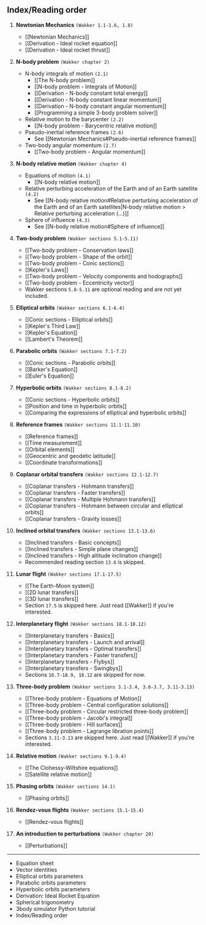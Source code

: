 ## Index/Reading order


1. **Newtonian Mechanics** `(Wakker 1.1-1.6, 1.8)`
	- [[Newtonian Mechanics]]
	- [[Derivation - Ideal rocket equation]]
	- [[Derivation - Ideal rocket thrust]]
2. **N-body problem** `(Wakker chapter 2)`
	- N-body integrals of motion `(2.1)`
		- [[The N-body problem]]
		- [[N-body problem - Integrals of Motion]]
		- [[Derivation - N-body constant total energy]]
		- [[Derivation - N-body constant linear momentum]]
		- [[Derivation - N-body constant angular momentum]]
		- [[Programming a simple 3-body problem solver]]
	- Relative motion to the barycenter `(2.2)`
		- [[N-body problem - Barycentric relative motion]]
	- Pseudo-inertial reference frames `(2.6)`
		- See [[Newtonian Mechanics#Pseudo-inertial reference frames]]
	- Two-body angular momentum `(2.7)`
		- [[Two-body problem - Angular momentum]]
3.  **N-body relative motion** `(Wakker chapter 4)`
	- Equations of motion `(4.1)`
		- [[N-body relative motion]]
	- Relative perturbing acceleration of the Earth and of an Earth satellite `(4.2)`
		- See [[N-body relative motion#Relative perturbing acceleration of the Earth and of an Earth satellites|N-body relative motion > Relative perturbing acceleration (...)]]
	- Sphere of influence `(4.3)`
		- See [[N-body relative motion#Sphere of influence]]
4. **Two-body problem** `(Wakker sections 5.1-5.11)`
	- [[Two-body problem - Conservation laws]]
	- [[Two-body problem - Shape of the orbit]]
	- [[Two-body problem - Conic sections]]
	- [[Kepler's Laws]]
	- [[Two-body problem - Velocity components and hodographs]]
	- [[Two-body problem - Eccentricity vector]]
	- Wakker sections `5.8-5.11` are optional reading and are not yet included.
5. **Elliptical orbits** `(Wakker sections 6.1-6.4)`
	- [[Conic sections - Elliptical orbits]]
	- [[Kepler's Third Law]]
	- [[Kepler's Equation]]
	- [[Lambert's Theorem]]
6. **Parabolic orbits** `(Wakker sections 7.1-7.2)`
	- [[Conic sections - Parabolic orbits]]
	- [[Barker's Equation]]
	- [[Euler's Equation]]
7. **Hyperbolic orbits** `(Wakker sections 8.1-8.2)`
	- [[Conic sections - Hyperbolic orbits]]
	- [[Position and time in hyperbolic orbits]]
	- [[Comparing the expressions of elliptical and hyperbolic orbits]]
8. **Reference frames** `(Wakker sections 11.1-11.10)`
	 - [[Reference frames]]
	 - [[Time measurement]]
	 - [[Orbital elements]]
	 - [[Geocentric and geodetic latitude]]
	 - [[Coordinate transformations]]
9. **Coplanar orbital transfers** `(Wakker sections 12.1-12.7)`
	- [[Coplanar transfers - Hohmann transfers]]
	- [[Coplanar transfers - Faster transfers]]
	- [[Coplanar transfers - Multiple Hohmann transfers]]
	- [[Coplanar transfers - Hohmann between circular and elliptical orbits]]
	- [[Coplanar transfers - Gravity losses]]
10. **Inclined orbital transfers** `(Wakker sections 13.1-13.6)`
	- [[Inclined transfers - Basic concepts]]
	- [[Inclined transfers - Simple plane changes]]
	- [[Inclined transfers - High altitude inclination change]]
	- Recommended reading section `13.6` is skipped.
11. **Lunar flight** `(Wakker sections 17.1-17.5)`
 	- [[The Earth-Moon system]]
 	- [[2D lunar transfers]]
 	- [[3D lunar transfers]]
 	- Section `17.5` is skipped here. Just read [[Wakker]] if you're interested.
12. **Interplanetary flight** `(Wakker sections 18.1-18.12)`
	- [[Interplanetary transfers - Basics]]
	- [[Interplanetary transfers - Launch and arrival]]
	- [[Interplanetary transfers - Optimal transfers]]
	- [[Interplanetary transfers - Faster transfers]]
	- [[Interplanetary transfers - Flybys]]
	- [[Interplanetary transfers - Swingbys]]
	- Sections `18.7-18.9, 18.12` are skipped for now.
13. **Three-body problem** `(Wakker sections 3.1-3.4, 3.6-3.7, 3.11-3.13)`
	- [[Three-body problem - Equations of Motion]]
	- [[Three-body problem - Central configuration solutions]]
	- [[Three-body problem - Circular restricted three-body problem]]
	- [[Three-body problem - Jacobi's integral]]
	- [[Three-body problem - Hill surfaces]]
	- [[Three-body problem - Lagrange libration points]]
	- Sections `3.11-3.13` are skipped here. Just read [[Wakker]] if you're interested.
14. **Relative motion** `(Wakker sections 9.1-9.4)`
	 - [[The Clohessy-Wiltshire equations]]
	 - [[Satellite relative motion]]
15. **Phasing orbits** `(Wakker sections 14.1)`
	- [[Phasing orbits]]

16. **Rendez-vous flights** `(Wakker sections 15.1-15.4)`
	 - [[Rendez-vous flights]]

17. **An introduction to perturbations** `(Wakker chapter 20)`
	 - [[Perturbations]]
___
- Equation sheet
- Vector identities
- Elliptical orbits parameters
- Parabolic orbits parameters
- Hyperbolic orbits parameters
- Derivation: Ideal Rocket Equation
- Spherical trigonometry
- 3body simulator Python tutorial
- Index/Reading order